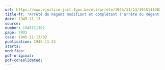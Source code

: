 ```yaml
---
url: https://www.ejustice.just.fgov.be/eli/arrete/1945/11/13/1945111302/justel
title-fr: "Arrêté du Régent modifiant et complétant l'arrêté du Régent du 13 octobre 1945, constituant la Commission supérieure d'Appel"
date: 1945-11-13
source:
number: 1945111302
page: 7931
case: 1945-11-13/02
publication: 1945-11-24
starts:
modifies:
pdf-original:
pdf-consolidated:
---
```



